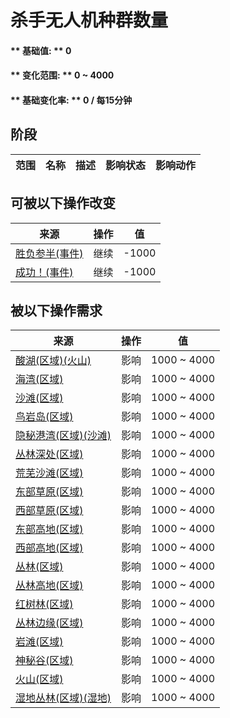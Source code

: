 # 杀手无人机种群数量  
#### ** 基础值: ** 0   
#### ** 变化范围: ** 0 ~ 4000  
#### ** 基础变化率: ** 0 / 每15分钟  
## 阶段  
范围  |  名称  |  描述  |  影响状态  |  影响动作  
----  |  ----  |  ----  |  ----  |  ----  
## 可被以下操作改变  
来源  |  操作  |  值  
----  |  ----  |  ----  
[胜负参半(事件)](Event_DroneFightMixedSuccess.md)  |  继续  |  -1000  
[成功！(事件)](Event_DroneFightSuccess.md)  |  继续  |  -1000  
## 被以下操作需求  
来源  |  操作  |  值  
----  |  ----  |  ----  
[酸湖(区域)(火山)](AcidLake.md)  |  影响  |  1000 ~ 4000  
[海湾(区域)](Bay.md)  |  影响  |  1000 ~ 4000  
[沙滩(区域)](Beach.md)  |  影响  |  1000 ~ 4000  
[鸟岩岛(区域)](BirdRock.md)  |  影响  |  1000 ~ 4000  
[隐秘港湾(区域)(沙滩)](Cove.md)  |  影响  |  1000 ~ 4000  
[丛林深处(区域)](DeepJungle.md)  |  影响  |  1000 ~ 4000  
[荒芜沙滩(区域)](DesolateBeach.md)  |  影响  |  1000 ~ 4000  
[东部草原(区域)](GrasslandsE.md)  |  影响  |  1000 ~ 4000  
[西部草原(区域)](GrasslandsW.md)  |  影响  |  1000 ~ 4000  
[东部高地(区域)](HighlandsEastern.md)  |  影响  |  1000 ~ 4000  
[西部高地(区域)](HighlandsWestern.md)  |  影响  |  1000 ~ 4000  
[丛林(区域)](Jungle.md)  |  影响  |  1000 ~ 4000  
[丛林高地(区域)](JungleHighlands.md)  |  影响  |  1000 ~ 4000  
[红树林(区域)](Mangroves.md)  |  影响  |  1000 ~ 4000  
[丛林边缘(区域)](Outskirts.md)  |  影响  |  1000 ~ 4000  
[岩滩(区域)](Rocks.md)  |  影响  |  1000 ~ 4000  
[神秘谷(区域)](SecretValley.md)  |  影响  |  1000 ~ 4000  
[火山(区域)](Volcano.md)  |  影响  |  1000 ~ 4000  
[湿地丛林(区域)(湿地)](Wetlands.md)  |  影响  |  1000 ~ 4000  
